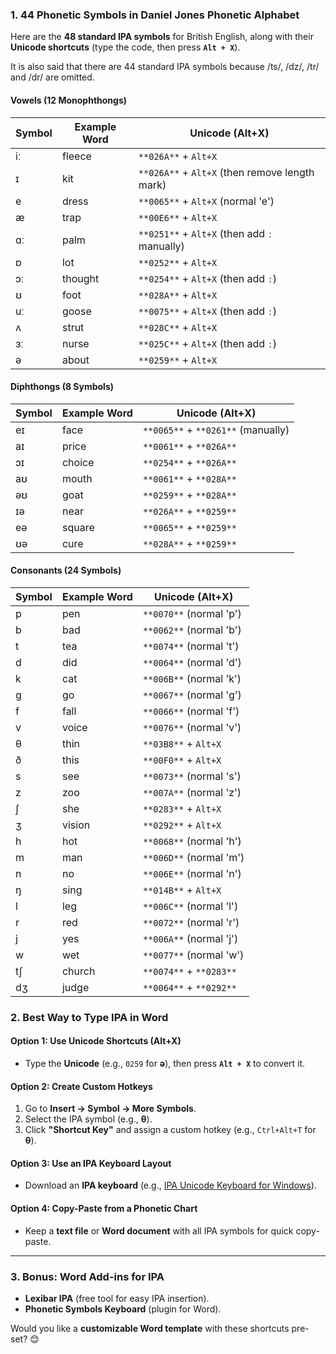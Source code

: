 ### **1. 44 Phonetic Symbols in Daniel Jones Phonetic Alphabet**
Here are the **48 standard IPA symbols** for British English, along with their **Unicode shortcuts** (type the code, then press **`Alt + X`**).

It is also said that there are 44 standard IPA symbols because /ts/, /dz/, /tr/ and /dr/ are omitted.  

#### **Vowels (12 Monophthongs)**
| Symbol | Example Word | Unicode (Alt+X)                                |
| ------ | ------------ | ---------------------------------------------- |
| iː     | fleece       | `**026A**` + `Alt+X`                           |
| ɪ      | kit          | `**026A**` + `Alt+X` (then remove length mark) |
| e      | dress        | `**0065**` + `Alt+X` (normal 'e')              |
| æ      | trap         | `**00E6**` + `Alt+X`                           |
| ɑː     | palm         | `**0251**` + `Alt+X` (then add `ː` manually)   |
| ɒ      | lot          | `**0252**` + `Alt+X`                           |
| ɔː     | thought      | `**0254**` + `Alt+X` (then add `ː`)            |
| ʊ      | foot         | `**028A**` + `Alt+X`                           |
| uː     | goose        | `**0075**` + `Alt+X` (then add `ː`)            |
| ʌ      | strut        | `**028C**` + `Alt+X`                           |
| ɜː     | nurse        | `**025C**` + `Alt+X` (then add `ː`)            |
| ə      | about        | `**0259**` + `Alt+X`                           |

#### **Diphthongs (8 Symbols)**
| Symbol | Example Word | Unicode (Alt+X)                    |
| ------ | ------------ | ---------------------------------- |
| eɪ     | face         | `**0065**` + `**0261**` (manually) |
| aɪ     | price        | `**0061**` + `**026A**`            |
| ɔɪ     | choice       | `**0254**` + `**026A**`            |
| aʊ     | mouth        | `**0061**` + `**028A**`            |
| əʊ     | goat         | `**0259**` + `**028A**`            |
| ɪə     | near         | `**026A**` + `**0259**`            |
| eə     | square       | `**0065**` + `**0259**`            |
| ʊə     | cure         | `**028A**` + `**0259**`            |

#### **Consonants (24 Symbols)**
| Symbol | Example Word | Unicode (Alt+X)         |
| ------ | ------------ | ----------------------- |
| p      | pen          | `**0070**` (normal 'p') |
| b      | bad          | `**0062**` (normal 'b') |
| t      | tea          | `**0074**` (normal 't') |
| d      | did          | `**0064**` (normal 'd') |
| k      | cat          | `**006B**` (normal 'k') |
| ɡ      | go           | `**0067**` (normal 'g') |
| f      | fall         | `**0066**` (normal 'f') |
| v      | voice        | `**0076**` (normal 'v') |
| θ      | thin         | `**03B8**` + `Alt+X`    |
| ð      | this         | `**00F0**` + `Alt+X`    |
| s      | see          | `**0073**` (normal 's') |
| z      | zoo          | `**007A**` (normal 'z') |
| ʃ      | she          | `**0283**` + `Alt+X`    |
| ʒ      | vision       | `**0292**` + `Alt+X`    |
| h      | hot          | `**0068**` (normal 'h') |
| m      | man          | `**006D**` (normal 'm') |
| n      | no           | `**006E**` (normal 'n') |
| ŋ      | sing         | `**014B**` + `Alt+X`    |
| l      | leg          | `**006C**` (normal 'l') |
| r      | red          | `**0072**` (normal 'r') |
| j      | yes          | `**006A**` (normal 'j') |
| w      | wet          | `**0077**` (normal 'w') |
| tʃ     | church       | `**0074**` + `**0283**` |
| dʒ     | judge        | `**0064**` + `**0292**` |

### **2. Best Way to Type IPA in Word**
#### **Option 1: Use Unicode Shortcuts (Alt+X)**
- Type the **Unicode** (e.g., `0259` for **ə**), then press **`Alt + X`** to convert it.

#### **Option 2: Create Custom Hotkeys**
1. Go to **Insert → Symbol → More Symbols**.
2. Select the IPA symbol (e.g., **θ**).
3. Click **"Shortcut Key"** and assign a custom hotkey (e.g., `Ctrl+Alt+T` for **θ**).

#### **Option 3: Use an IPA Keyboard Layout**
- Download an **IPA keyboard** (e.g., [IPA Unicode Keyboard for Windows](https://ipa.typeit.org/)).

#### **Option 4: Copy-Paste from a Phonetic Chart**
- Keep a **text file** or **Word document** with all IPA symbols for quick copy-paste.

---

### **3. Bonus: Word Add-ins for IPA**
- **Lexibar IPA** (free tool for easy IPA insertion).
- **Phonetic Symbols Keyboard** (plugin for Word).

Would you like a **customizable Word template** with these shortcuts pre-set? 😊